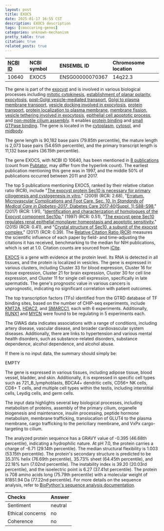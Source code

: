 ```yaml
---
layout: post
title: EXOC5
date: 2025-01-17 16:55 CST
description: EXOC5 description
tags: [cooccuring-genes]
categories: unknown-mechanism
pretty_table: true
citation: true
related_posts: true
---
```




| [NCBI ID](https://www.ncbi.nlm.nih.gov/gene/10640) | NCBI symbol | ENSEMBL ID | Chromosome location |
| :-------- | :------- | :-------- | :------- |
| 10640  | EXOC5 | ENSG00000070367 | 14q22.3 |



The gene is part of the [exocyst](https://amigo.geneontology.org/amigo/term/GO:0000145) and is involved in various biological processes including [mitotic cytokinesis](https://amigo.geneontology.org/amigo/term/GO:0000281), [establishment of planar polarity](https://amigo.geneontology.org/amigo/term/GO:0001736), [exocytosis](https://amigo.geneontology.org/amigo/term/GO:0006887), [post-Golgi vesicle-mediated transport](https://amigo.geneontology.org/amigo/term/GO:0006892), [Golgi to plasma membrane transport](https://amigo.geneontology.org/amigo/term/GO:0006893), [vesicle docking involved in exocytosis](https://amigo.geneontology.org/amigo/term/GO:0006904), [protein transport](https://amigo.geneontology.org/amigo/term/GO:0015031), [protein localization to plasma membrane](https://amigo.geneontology.org/amigo/term/GO:0072659), [membrane fission](https://amigo.geneontology.org/amigo/term/GO:0090148), [vesicle tethering involved in exocytosis](https://amigo.geneontology.org/amigo/term/GO:0090522), [epithelial cell apoptotic process](https://amigo.geneontology.org/amigo/term/GO:1904019), and [non-motile cilium assembly](https://amigo.geneontology.org/amigo/term/GO:1905515). It enables [protein binding](https://amigo.geneontology.org/amigo/term/GO:0005515) and [small GTPase binding](https://amigo.geneontology.org/amigo/term/GO:0031267). The gene is located in the [cytoplasm](https://amigo.geneontology.org/amigo/term/GO:0005737), [cytosol](https://amigo.geneontology.org/amigo/term/GO:0005829), and [midbody](https://amigo.geneontology.org/amigo/term/GO:0030496).


The gene length is 90,182 base pairs (79.85th percentile), the mature length is 2,073 base pairs (54.65th percentile), and the primary transcript length is 11,132 base pairs (36.15th percentile).


The gene EXOC5, with NCBI ID 10640, has been mentioned in [8 publications](https://pubmed.ncbi.nlm.nih.gov/?term=%22EXOC5%22) (count from [Pubtator](https://academic.oup.com/nar/article/47/W1/W587/5494727), may differ from the hyperlink count). The earliest publication mentioning this gene was in 1997, and the middle 50% of publications occurred between 2011 and 2017.


The top 5 publications mentioning EXOC5, ranked by their relative citation ratio (RCR), include "[The exocyst protein Sec10 is necessary for primary ciliogenesis and cystogenesis in vitro.](https://pubmed.ncbi.nlm.nih.gov/19297529)" (2009) (RCR: 2.68), "[Erratum. Microvascular Complications and Foot Care. Sec. 10. In <i>Standards of Medical Care in Diabetes-2017</i>. Diabetes Care 2017;40(Suppl. 1);S88-S98.](https://pubmed.ncbi.nlm.nih.gov/28522554)" (2017) (RCR: 1.91), "[Identification and characterization of homologues of the Exocyst component Sec10p.](https://pubmed.ncbi.nlm.nih.gov/9119050)" (1997) (RCR: 0.51), "[The exocyst gene Sec10 regulates renal epithelial monolayer homeostasis and apoptotic sensitivity.](https://pubmed.ncbi.nlm.nih.gov/26040895)" (2015) (RCR: 0.41), and "[Crystal structure of Sec10, a subunit of the exocyst complex.](https://pubmed.ncbi.nlm.nih.gov/28098232)" (2017) (RCR: 0.39). The [Relative Citation Ratio (RCR)](https://journals.plos.org/plosbiology/article?id=10.1371/journal.pbio.1002541) measures the scientific influence of each paper by field- and time-adjusting the citations it has received, benchmarking to the median for NIH publications, which is set at 1.0. Citation counts are sourced from [iCite](https://icite.od.nih.gov).


[EXOC5](https://www.proteinatlas.org/ENSG00000070367-EXOC5) is a gene with evidence at the protein level. Its RNA is detected in all tissues, and the protein is localized in vesicles. The gene is expressed in various clusters, including Cluster 33 for blood expression, Cluster 16 for tissue expression, Cluster 21 for brain expression, Cluster 30 for cell line expression, and Cluster 11 for single cell expression, specifically in late spermatids. The gene's prognostic value in various cancers is unprognostic, indicating no significant correlation with patient outcomes.


The top transcription factors (TFs) identified from the GTRD database of TF binding sites, based on the number of CHIP-seq experiments, include [KMT2A](https://www.ncbi.nlm.nih.gov/gene/4297), [HDAC2](https://www.ncbi.nlm.nih.gov/gene/3066), and [SMARCC1](https://www.ncbi.nlm.nih.gov/gene/6599), each with 6 experiments. Additionally, [RUNX1](https://www.ncbi.nlm.nih.gov/gene/861) and [MYCN](https://www.ncbi.nlm.nih.gov/gene/4613) were found to be regulating in 5 experiments each.



The GWAS data indicates associations with a range of conditions, including artery disease, vascular disease, and broader cardiovascular system diseases. Additionally, there are links to hypertension and various mental health disorders, such as substance-related disorders, substance dependence, alcohol dependence, and alcohol abuse.

If there is no input data, the summary should simply be:

EMPTY



The gene is expressed in various tissues, including adipose tissue, blood vessel, bladder, and skin. Additionally, it is expressed in specific cell types such as 721_B_lymphoblasts, BDCA4+ dendritic cells, CD56+ NK cells, CD8+ T cells, and multiple cell types within the testis, including interstitial cells, Leydig cells, and germ cells.


The input data highlights several key biological processes, including metabolism of proteins, assembly of the primary cilium, organelle biogenesis and maintenance, insulin processing, peptide hormone metabolism, membrane trafficking, translocation of GLUT4 to the plasma membrane, cargo trafficking to the periciliary membrane, and VxPx cargo-targeting to cilium.



The analyzed protein sequence has a GRAVY value of -0.395 (46.68th percentile), indicating a hydrophilic nature. At pH 7.0, the protein carries a charge of -6.71 (29.14th percentile). The median structural flexibility is 1.003 (53.15th percentile). The protein's secondary structure is predicted to be 35.31% helix (76.69th percentile), 35.73% sheet (64.45th percentile), and 22.18% turn (7.02nd percentile). The instability index is 39.20 (20.03rd percentile), and the isoelectric point is 6.27 (37.41st percentile). The protein is 708 amino acids long (75.79th percentile) with a molecular weight of 81851.94 Da (77.22nd percentile). For more details on the sequence analysis, refer to [BioPython's sequence analysis documentation](https://biopython.org/docs/1.75/api/Bio.SeqUtils.ProtParam.html).





| Checks    | Answer |
| :-------- | :------- |
| Sentiment  | neutral   |
| Ethical concerns | no     |
| Coherence    | no    |